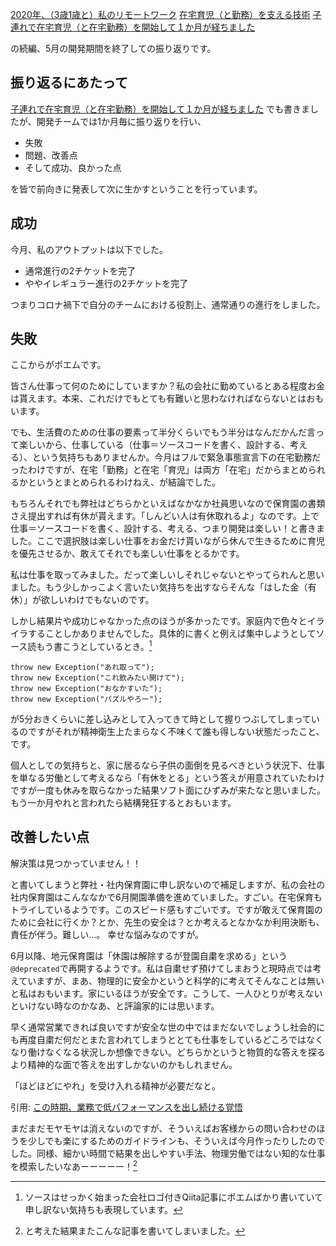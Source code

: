 [2020年、（3歳1歳と）私のリモートワーク](https://qiita.com/e99h2121/items/c8878d027603745a6426)
[在宅育児（と勤務）を支える技術](https://qiita.com/e99h2121/items/475045cabd005a7add57)
[子連れで在宅育児（と在宅勤務）を開始して１か月が経ちました](https://qiita.com/e99h2121/items/cb7471fd833b086b7233)

の続編、5月の開発期間を終了しての振り返りです。

## 振り返るにあたって

[子連れで在宅育児（と在宅勤務）を開始して１か月が経ちました](https://qiita.com/e99h2121/items/cb7471fd833b086b7233)
でも書きましたが、開発チームでは1か月毎に振り返りを行い、

- 失敗
- 問題、改善点
- そして成功、良かった点

を皆で前向きに発表して次に生かすということを行っています。


## 成功

今月、私のアウトプットは以下でした。
- 通常進行の2チケットを完了
- ややイレギュラー進行の2チケットを完了

つまりコロナ禍下で自分のチームにおける役割上、通常通りの進行をしました。

## 失敗

ここからがポエムです。

皆さん仕事って何のためにしていますか？私の会社に勤めているとある程度お金は貰えます。本来、これだけでもとても有難いと思わなければならないとはおもいます。

でも、生活費のための仕事の要素って半分くらいでもう半分はなんだかんだ言って楽しいから、仕事している（仕事＝ソースコードを書く、設計する、考える）、という気持ちもありませんか。今月はフルで緊急事態宣言下の在宅勤務だったわけですが、在宅「勤務」と在宅「育児」は両方「在宅」だからまとめられるかというとまとめられるわけねえ、が結論でした。

もちろんそれでも弊社はどちらかといえばなかなか社員思いなので保育園の書類さえ提出すれば有休が貰えます。「しんどい人は有休取れるよ」なのです。上で仕事＝ソースコードを書く、設計する、考える、つまり開発は楽しい！と書きました。ここで選択肢は楽しい仕事をお金だけ貰いながら休んで生きるために育児を優先させるか、敢えてそれでも楽しい仕事をとるかです。

私は仕事を取ってみました。だって楽しいしそれじゃないとやってられんと思いました。もう少しかっこよく言いたい気持ちを出すならそんな「はした金（有休）」が欲しいわけでもないのです。

しかし結果片や成功じゃなかった点のほうが多かったです。家庭内で色々とイライラすることしかありませんでした。具体的に書くと例えば集中しようとしてソース読もう書こうとしているとき。[^1]

```
throw new Exception("あれ取って");
throw new Exception("これ飲みたい開けて");
throw new Exception("おなかすいた");
throw new Exception("パズルやろー");
```
が5分おきくらいに差し込みとして入ってきて時として握りつぶしてしまっているのですがそれが精神衛生上たまらなく不味くて誰も得しない状態だったこと、です。

個人としての気持ちと、家に居るなら子供の面倒を見るべきという状況下、仕事を単なる労働として考えるなら「有休をとる」という答えが用意されていたわけですが一度も休みを取らなかった結果ソフト面にひずみが来たなと思いました。もう一か月やれと言われたら結構発狂するとおもいます。


## 改善したい点
解決策は見つかっていません！！

と書いてしまうと弊社・社内保育園に申し訳ないので補足しますが、私の会社の社内保育園はこんななかで6月開園準備を進めていました。すごい。在宅保育もトライしているようです。このスピード感もすごいです。ですが敢えて保育園のために会社に行くか？とか、先生の安全は？とか考えるとなかなか利用決断も、責任が伴う。難しい…。 幸せな悩みなのですが。

6月以降、地元保育園は「休園は解除するが登園自粛を求める」という`@deprecated`で再開するようです。私は自粛せず預けてしまおうと現時点では考えていますが、まあ、物理的に安全かというと科学的に考えてそんなことは無いと私はおもいます。家にいるほうが安全です。こうして、一人ひとりが考えないといけない時なのかなあ、と評論家的には思います。

早く通常営業できれば良いですが安全な世の中ではまだないでしょうし社会的にも再度自粛だ何だとまた言われてしまうととても仕事をしているどころではなくなり働けなくなる状況しか想像できない。どちらかというと物質的な答えを探るより精神的な面で答えを出すしかないのかもしれません。

「ほどほどにやれ」を受け入れる精神が必要だなと。

引用: [この時期、業務で低パフォーマンスを出し続ける覚悟](https://tagomoris.hatenablog.com/entry/2020/04/16/104307) 

まだまだモヤモヤは消えないのですが、そういえばお客様からの問い合わせのほうを少しでも楽にするためのガイドラインも、そういえば今月作ったりしたのでした。同様、細かい時間で結果を出しやすい手法、物理労働ではない知的な仕事を模索したいなあーーーーー！[^2]

[^1]: ソースはせっかく始まった会社ロゴ付きQiita記事にポエムばかり書いていて申し訳ない気持ちも表現しています。
[^2]: と考えた結果またこんな記事を書いてしまいました。
